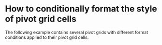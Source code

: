 # How to conditionally format the style of pivot grid cells


<p>The following example contains several pivot grids with different format conditions applied to their pivot grid cells.</p>

<br/>


